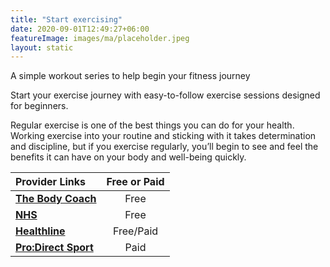 ```yaml
---
title: "Start exercising"
date: 2020-09-01T12:49:27+06:00
featureImage: images/ma/placeholder.jpeg
layout: static
---
```


A simple workout series to help begin your fitness journey

Start your exercise journey with easy-to-follow exercise sessions designed for beginners.

Regular exercise is one of the best things you can do for your health. Working exercise into your routine and sticking with it takes determination and discipline, but if you exercise regularly, you’ll begin to see and feel the benefits it can have on your body and well-being quickly.

| Provider Links      | Free or Paid  |  
| :-----------          | :--------------:      |  
| [**The Body Coach**](https://www.youtube.com/channel/UCAxW1XT0iEJo0TYlRfn6rYQ) | Free | 
| [**NHS**](https://www.nhs.uk/better-health/get-active/) | Free | 
| [**Healthline**](https://www.healthline.com/nutrition/how-to-start-exercising#TOC_TITLE_HDR_4) | Free/Paid | 
| [**Pro:Direct Sport**](https://www.prodirectsport.com/running/) | Paid | 
  

<br/><br/>






